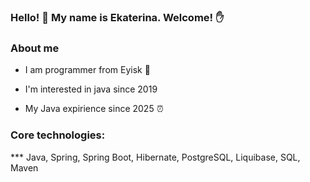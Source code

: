### Hello! 👋 My name is Ekaterina. Welcome! :raised_hand:
### About me
* I am programmer from Eyisk :green_book:

* I'm interested in java since 2019

* My Java expirience since 2025 :alarm_clock:

### Core technologies:
*** Java, Spring, Spring Boot, Hibernate, PostgreSQL, Liquibase, SQL, Maven


<!--
**EkaterinaKalashnikova/EkaterinaKalashnikova** is a ✨ _special_ ✨ repository because its `README.md` (this file) appears on your GitHub profile.

Here are some ideas to get you started:

- 🔭 I’m currently working on ...
- 🌱 I’m currently learning ...
- 👯 I’m looking to collaborate on ...
- 🤔 I’m looking for help with ...
- 💬 Ask me about ...
- 📫 How to reach me: ...
- 😄 Pronouns: ...
- ⚡ Fun fact: ...
-->
